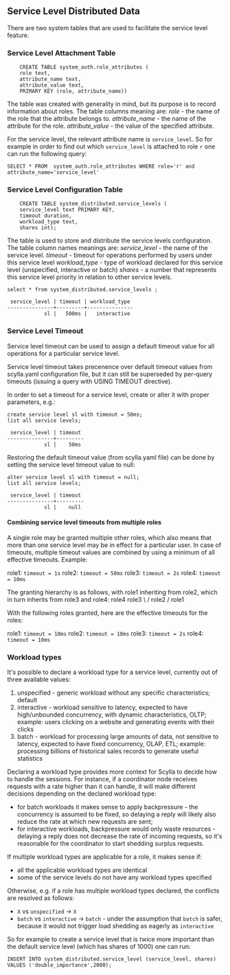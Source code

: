 ## Service Level Distributed Data

There are two system tables that are used to facilitate the service level feature.


### Service Level Attachment Table

```
    CREATE TABLE system_auth.role_attributes (
    role text,
    attribute_name text,
    attribute_value text,
    PRIMARY KEY (role, attribute_name))
```
The table was created with generality in mind, but its purpose is to record
information about roles. The table columns meaning are:
*role* - the name of the role that the attribute belongs to.
*attribute_name* - the name of the attribute for the role.
*attribute_value* - the value of the specified attribute.

For the service level, the relevant attribute name is `service_level`.
So for example in order to find out which `service_level` is attached to role `r`
one can run the following query:

```
SELECT * FROM  system_auth.role_attributes WHERE role='r' and attribute_name='service_level'

```

### Service Level Configuration Table

```
    CREATE TABLE system_distributed.service_levels (
    service_level text PRIMARY KEY,
    timeout duration,
    workload_type text,
    shares int);
```

The table is used to store and distribute the service levels configuration.
The table column names meanings are:
*service_level* - the name of the service level.
*timeout* - timeout for operations performed by users under this service level
*workload_type* - type of workload declared for this service level (unspecified, interactive or batch)
*shares* - a number that represents this service level priority in relation to other service levels.

```
select * from system_distributed.service_levels ;

 service_level | timeout | workload_type
---------------+---------+---------------
            sl |   500ms |   interactive

```

### Service Level Timeout

Service level timeout can be used to assign a default timeout value for all operations for a particular service level.

Service level timeout takes precenence over default timeout values from scylla.yaml configuration
file, but it can still be superseded by per-query timeouts (issuing a query with USING TIMEOUT directive).

In order to set a timeout for a service level, create or alter it with proper parameters, e.g.:
```
create service level sl with timeout = 50ms;
list all service levels;

 service_level | timeout 
---------------+---------
            sl |    50ms

```

Restoring the default timeout value (from scylla.yaml file) can be done by setting the service level timeout value to null:
```
alter service level sl with timeout = null;
list all service levels;

 service_level | timeout 
---------------+---------
            sl |    null

```

#### Combining service level timeouts from multiple roles

A single role may be granted multiple other roles, which also means that more than one service level may be in effect
for a particular user. In case of timeouts, multiple timeout values are combined by using a minimum of all effective
timeouts. Example:

role1: `timeout = 1s`
role2: `timeout = 50ms`
role3: `timeout = 2s`
role4: `timeout = 10ms`

The granting hierarchy is as follows, with role1 inheriting from role2, which in turn
inherits from role3 and role4:
      role4  role3
         \   /
         role2
          /
       role1
        
With the following roles granted, here are the effective timeouts for the roles:

role1: `timeout = 10ms`
role2: `timeout = 10ms`
role3: `timeout = 2s`
role4: `timeout = 10ms`

### Workload types

It's possible to declare a workload type for a service level, currently out of three available values:
 1. unspecified - generic workload without any specific characteristics; default
 2. interactive - workload sensitive to latency, expected to have high/unbounded concurrency,
    with dynamic characteristics, OLTP;
    example: users clicking on a website and generating events with their clicks
 3. batch - workload for processing large amounts of data, not sensitive to latency, expected to have
    fixed concurrency, OLAP, ETL;
    example: processing billions of historical sales records to generate useful statistics

Declaring a workload type provides more context for Scylla to decide how to handle the sessions.
For instance, if a coordinator node receives requests with a rate higher than it can handle,
it will make different decisions depending on the declared workload type:
 - for batch workloads it makes sense to apply backpressure - the concurrency is assumed to be fixed,
   so delaying a reply will likely also reduce the rate at which new requests are sent;
 - for interactive workloads, backpressure would only waste resources - delaying a reply does not
   decrease the rate of incoming requests, so it's reasonable for the coordinator to start shedding
   surplus requests.

If multiple workload types are applicable for a role, it makes sense if:
 - all the applicable workload types are identical
 - some of the service levels do not have any workload types specified

Otherwise, e.g. if a role has multiple workload types declared,
the conflicts are resolved as follows:
 - `X` vs `unspecified` -> `X`
 - `batch` vs `interactive` -> `batch` - under the assumption that `batch` is safer, because it would not trigger load shedding as eagerly as `interactive`

 So for example to create a service level that is twice more important than the default service
 level (which has shares of 1000) one can run:

 ```
 INSERT INTO system_distributed.service_level (service_level, shares) VALUES ('double_importance',2000);
 ```
 
 
